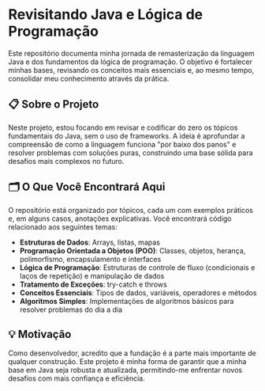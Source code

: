 # Revisitando Java e Lógica de Programação

Este repositório documenta minha jornada de remasterização da linguagem Java e dos fundamentos da lógica de programação. O objetivo é fortalecer minhas bases, revisando os conceitos mais essenciais e, ao mesmo tempo, consolidar meu conhecimento através da prática.

## 📋 Sobre o Projeto

Neste projeto, estou focando em revisar e codificar do zero os tópicos fundamentais do Java, sem o uso de frameworks. A ideia é aprofundar a compreensão de como a linguagem funciona "por baixo dos panos" e resolver problemas com soluções puras, construindo uma base sólida para desafios mais complexos no futuro.

## 🗂️ O Que Você Encontrará Aqui

O repositório está organizado por tópicos, cada um com exemplos práticos e, em alguns casos, anotações explicativas. Você encontrará código relacionado aos seguintes temas:

- **Estruturas de Dados**: Arrays, listas, mapas
- **Programação Orientada a Objetos (POO)**: Classes, objetos, herança, polimorfismo, encapsulamento e interfaces
- **Lógica de Programação**: Estruturas de controle de fluxo (condicionais e laços de repetição) e manipulação de dados
- **Tratamento de Exceções**: try-catch e throws
- **Conceitos Essenciais**: Tipos de dados, variáveis, operadores e métodos
- **Algoritmos Simples**: Implementações de algoritmos básicos para resolver problemas do dia a dia

## 💡 Motivação

Como desenvolvedor, acredito que a fundação é a parte mais importante de qualquer construção. Este projeto é minha forma de garantir que a minha base em Java seja robusta e atualizada, permitindo-me enfrentar novos desafios com mais confiança e eficiência.
